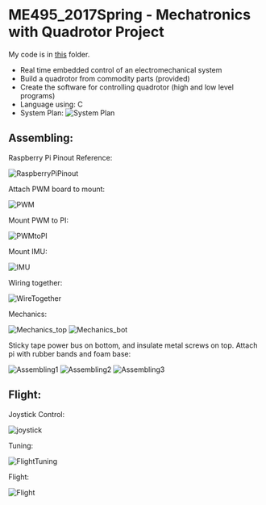 # ME495_2017Spring - Mechatronics with Quadrotor Project
My code is in [this](https://github.com/MuMu1018/Mengjiao_ME495_2017) folder.
- Real time embedded control of an electromechanical system
- Build a quadrotor from commodity parts (provided)
- Create the software for controlling quadrotor (high and low level programs)
- Language using: C
- System Plan:
![System Plan](https://github.com/MuMu1018/Mengjiao_ME495_2017/blob/master/Pictures/System%20Plan.png)
## Assembling:
Raspberry Pi Pinout Reference:

![RaspberryPiPinout](https://github.com/MuMu1018/Mengjiao_ME495_2017/blob/master/Pictures/RaspberryPiPinout.png)

Attach PWM board to mount:

![PWM](https://github.com/MuMu1018/Mengjiao_ME495_2017/blob/master/Pictures/PWM.png)

Mount PWM to PI:

![PWMtoPI](https://github.com/MuMu1018/Mengjiao_ME495_2017/blob/master/Pictures/PWMtoPI.png)

Mount IMU:

![IMU](https://github.com/MuMu1018/Mengjiao_ME495_2017/blob/master/Pictures/IMU.png)

Wiring together:

![WireTogether](https://github.com/MuMu1018/Mengjiao_ME495_2017/blob/master/Pictures/WireTogether.png)

Mechanics:

![Mechanics_top](https://github.com/MuMu1018/Mengjiao_ME495_2017/blob/master/Pictures/mechanics_top.png)
![Mechanics_bot](https://github.com/MuMu1018/Mengjiao_ME495_2017/blob/master/Pictures/mechanics_bot.png)

Sticky tape power bus on bottom, and insulate metal screws on top. Attach pi with rubber bands and foam base:

![Assembling1](https://github.com/MuMu1018/Mengjiao_ME495_2017/blob/master/Pictures/assembling1.png)
![Assembling2](https://github.com/MuMu1018/Mengjiao_ME495_2017/blob/master/Pictures/assembling2.png)
![Assembling3](https://github.com/MuMu1018/Mengjiao_ME495_2017/blob/master/Pictures/assembling3.png)

## Flight:

Joystick Control:

![joystick](https://github.com/MuMu1018/Mengjiao_ME495_2017/blob/master/Pictures/joystick.png)

Tuning:

![FlightTuning](https://github.com/MuMu1018/Mengjiao_ME495_2017/blob/master/Pictures/FlightTuning.jpg)

Flight:

![Flight](https://github.com/MuMu1018/Mengjiao_ME495_2017/blob/master/Pictures/Flight.jpg)
